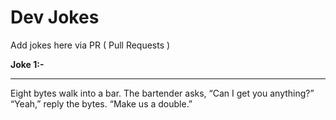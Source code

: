 # Dev Jokes

Add jokes here via PR ( Pull Requests )

<b>Joke 1:-</b><hr> 
Eight bytes walk into a bar.  The bartender asks, “Can I get you anything?”<br>
“Yeah,” reply the bytes.  “Make us a double.”